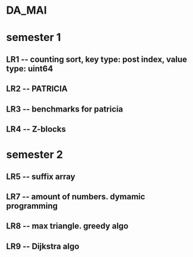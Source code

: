 # DA_MAI

# semester 1
## LR1 -- counting sort, key type: post index, value type: uint64
## LR2 -- PATRICIA
## LR3 -- benchmarks for patricia
## LR4 -- Z-blocks

# semester 2
## LR5 -- suffix array
## LR7 -- amount of numbers. dymamic programming
## LR8 -- max triangle. greedy algo
## LR9 -- Dijkstra algo
